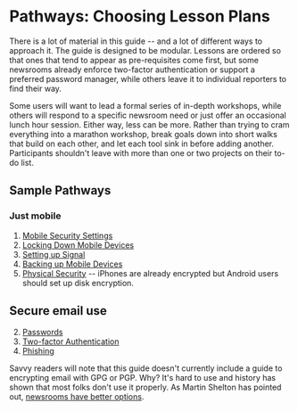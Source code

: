 # Pathways: Choosing Lesson Plans

There is a lot of material in this guide -- and a lot of different ways to approach it. The guide is designed to be modular. Lessons are ordered so that ones that tend to appear as pre-requisites come first, but some newsrooms already enforce two-factor authentication or support a preferred password manager, while others leave it to individual reporters to find their way.

Some users will want to lead a formal series of in-depth workshops, while others will respond to a specific newsroom need or just offer an occasional lunch hour session. Either way, less can be more. Rather than trying to cram everything into a marathon workshop, break goals down into short walks that build on each other, and let each tool sink in before adding another. Participants shouldn't leave with more than one or two projects on their to-do list. 

## Sample Pathways

### Just mobile

1. [Mobile Security Settings](Chapter02-01-Mobile-Security-Settings.html)
2. [Locking Down Mobile Devices](Chapter02-02-Locking-Down-Mobile.html)
3. [Setting up Signal](Chapter02-03-Setting-Up-Signal.html)
4. [Backing up Mobile Devices](Chapter02-04-Mobile-Backups.html)
5. [Physical Security](Chapter02-09-Physical-Security.html) -- iPhones are already encrypted but Android users should set up disk encryption.

## Secure email use

2. [Passwords](Chapter02-06-Passwords.html)
3. [Two-factor Authentication](Chapter02-07-Two-Factor-Authentication.html)
4. [Phishing](Chapter02-08-Phishing.html)

Savvy readers will note that this guide doesn't currently include a guide to encrypting email with GPG or PGP. Why? It's hard to use and history has shown that most folks don't use it properly. As Martin Shelton has pointed out, [newsrooms have better options](https://source.opennews.org/articles/how-lose-friends-and-anger-journalists-pgp/).
